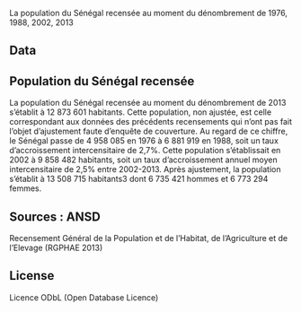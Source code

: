 La population du Sénégal recensée au moment du dénombrement de 1976, 1988, 2002, 2013

## Data

## Population du Sénégal recensée

La population du Sénégal recensée au moment du dénombrement de 2013 s’établit à 12 873 601 habitants. Cette population, non ajustée, est celle correspondant aux données des précédents recensements qui n’ont pas fait l’objet d’ajustement faute d’enquête de couverture. Au regard de ce chiffre, le Sénégal passe de 4 958 085 en 1976 à 6 881 919 en 1988, soit un taux d’accroissement intercensitaire de 2,7%. Cette population s’établissait en 2002 à 9 858 482 habitants, soit un taux d’accroissement annuel moyen intercensitaire de 2,5% entre 2002-2013. Après ajustement, la population s’établit à 13 508 715 habitants3 dont 6 735 421 hommes et 6 773 294 femmes. 

## Sources : ANSD
Recensement Général de la Population et de l’Habitat, de l’Agriculture et de l’Elevage (RGPHAE 2013)

## License
Licence ODbL (Open Database Licence)
